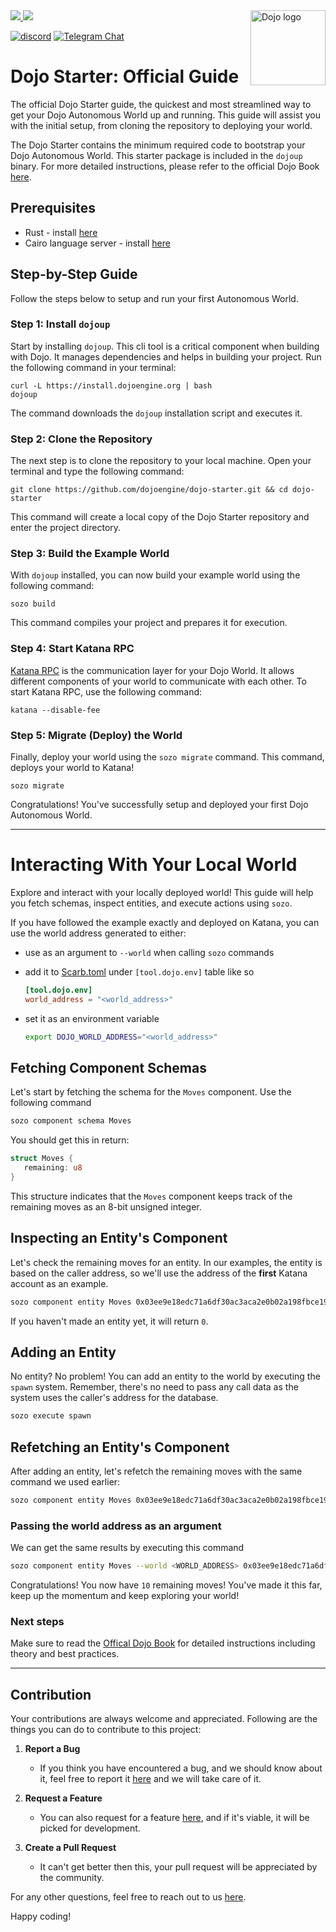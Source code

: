 <picture>
  <source media="(prefers-color-scheme: dark)" srcset=".github/mark-dark.svg">
  <img alt="Dojo logo" align="right" width="120" src=".github/mark-light.svg">
</picture>

<a href="https://twitter.com/dojostarknet">
<img src="https://img.shields.io/twitter/follow/dojostarknet?style=social"/>
</a>
<a href="https://github.com/dojoengine/dojo">
<img src="https://img.shields.io/github/stars/dojoengine/dojo?style=social"/>
</a>

[![discord](https://img.shields.io/badge/join-dojo-green?logo=discord&logoColor=white)](https://discord.gg/PwDa2mKhR4)
[![Telegram Chat][tg-badge]][tg-url]

[tg-badge]: https://img.shields.io/endpoint?color=neon&logo=telegram&label=chat&style=flat-square&url=https%3A%2F%2Ftg.sumanjay.workers.dev%2Fdojoengine
[tg-url]: https://t.me/dojoengine

# Dojo Starter: Official Guide

The official Dojo Starter guide, the quickest and most streamlined way to get your Dojo Autonomous World up and running. This guide will assist you with the initial setup, from cloning the repository to deploying your world.

The Dojo Starter contains the minimum required code to bootstrap your Dojo Autonomous World. This starter package is included in the `dojoup` binary. For more detailed instructions, please refer to the official Dojo Book [here](https://book.dojoengine.org/getting-started/installation.html).

## Prerequisites

- Rust - install [here](https://www.rust-lang.org/tools/install)
- Cairo language server - install [here](https://book.dojoengine.org/development/setup.html#3-setup-cairo-vscode-extension)

## Step-by-Step Guide

Follow the steps below to setup and run your first Autonomous World.

### Step 1: Install `dojoup`

Start by installing `dojoup`. This cli tool is a critical component when building with Dojo. It manages dependencies and helps in building your project. Run the following command in your terminal:

```console
curl -L https://install.dojoengine.org | bash
dojoup
```

The command downloads the `dojoup` installation script and executes it.

### Step 2: Clone the Repository

The next step is to clone the repository to your local machine. Open your terminal and type the following command:

```console
git clone https://github.com/dojoengine/dojo-starter.git && cd dojo-starter
```

This command will create a local copy of the Dojo Starter repository and enter the project directory.

### Step 3: Build the Example World

With `dojoup` installed, you can now build your example world using the following command:

```console
sozo build
```

This command compiles your project and prepares it for execution.

### Step 4: Start Katana RPC

[Katana RPC](https://book.dojoengine.org/framework/katana/overview.html) is the communication layer for your Dojo World. It allows different components of your world to communicate with each other. To start Katana RPC, use the following command:

```console
katana --disable-fee
```

### Step 5: Migrate (Deploy) the World

Finally, deploy your world using the `sozo migrate` command. This command, deploys your world to Katana!

```console
sozo migrate
```

Congratulations! You've successfully setup and deployed your first Dojo Autonomous World.

---

# Interacting With Your Local World

Explore and interact with your locally deployed world! This guide will help you fetch schemas, inspect entities, and execute actions using `sozo`.

If you have followed the example exactly and deployed on Katana, you can use the world address generated to either:

- use as an argument to `--world` when calling `sozo` commands
- add it to [Scarb.toml](Scarb.toml) under `[tool.dojo.env]` table like so

    ```toml
    [tool.dojo.env]
    world_address = "<world_address>"
    ```

- set it as an environment variable

    ```bash
    export DOJO_WORLD_ADDRESS="<world_address>"
    ```

## Fetching Component Schemas

Let's start by fetching the schema for the `Moves` component. Use the following command

```bash
sozo component schema Moves
```

You should get this in return:

```rust
struct Moves {
   remaining: u8
}
```

This structure indicates that the `Moves` component keeps track of the remaining moves as an 8-bit unsigned integer.

## Inspecting an Entity's Component

Let's check the remaining moves for an entity. In our examples, the entity is based on the caller address, so we'll use the address of the **first** Katana account as an example.

```bash
sozo component entity Moves 0x03ee9e18edc71a6df30ac3aca2e0b02a198fbce19b7480a63a0d71cbd76652e0
```

If you haven't made an entity yet, it will return `0`.

## Adding an Entity

No entity? No problem! You can add an entity to the world by executing the `spawn` system. Remember, there's no need to pass any call data as the system uses the caller's address for the database.

```bash
sozo execute spawn
```

## Refetching an Entity's Component

After adding an entity, let's refetch the remaining moves with the same command we used earlier:

```bash
sozo component entity Moves 0x03ee9e18edc71a6df30ac3aca2e0b02a198fbce19b7480a63a0d71cbd76652e0
```

### Passing the world address as an argument

We can get the same results by executing this command

```bash
sozo component entity Moves --world <WORLD_ADDRESS> 0x03ee9e18edc71a6df30ac3aca2e0b02a198fbce19b7480a63a0d71cbd76652e0
```

Congratulations! You now have `10` remaining moves! You've made it this far, keep up the momentum and keep exploring your world!

### Next steps

Make sure to read the [Offical Dojo Book](https://book.dojoengine.org/index.html) for detailed instructions including theory and best practices.

---

## Contribution

Your contributions are always welcome and appreciated. Following are the things you can do to contribute to this project:

1. **Report a Bug**

    - If you think you have encountered a bug, and we should know about it, feel free to report it [here](https://github.com/dojoengine/dojo-starter/issues) and we will take care of it.

2. **Request a Feature**

    - You can also request for a feature [here](https://github.com/dojoengine/dojo-starter/issues), and if it's viable, it will be picked for development.

3. **Create a Pull Request**
    - It can't get better then this, your pull request will be appreciated by the community.

For any other questions, feel free to reach out to us [here](https://dojoengine.org/contact).

Happy coding!
